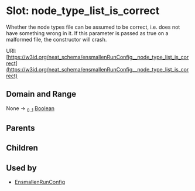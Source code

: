 
# Slot: node_type_list_is_correct


Whether the node types file can be assumed to be correct, i.e. does not have something wrong in it. If this parameter is passed as true on a malformed file, the constructor will crash.

URI: [https://w3id.org/neat_schema/ensmallenRunConfig__node_type_list_is_correct](https://w3id.org/neat_schema/ensmallenRunConfig__node_type_list_is_correct)


## Domain and Range

None &#8594;  <sub>0..1</sub> [Boolean](types/Boolean.md)

## Parents


## Children


## Used by

 * [EnsmallenRunConfig](EnsmallenRunConfig.md)
